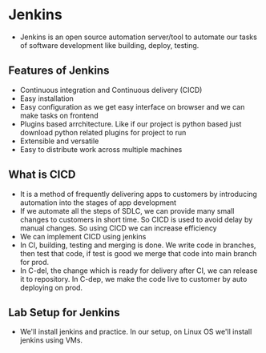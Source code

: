 # Jenkins

- Jenkins is an open source automation server/tool to automate our tasks of software development like building, deploy, testing.

Features of Jenkins
-
- Continuous integration and Continuous delivery (CICD)
- Easy installation
- Easy configuration as we get easy interface on browser and we can make tasks on frontend
- Plugins based arrchitecture. Like if our project is python based just download python related plugins for project to run
- Extensible and versatile
- Easy to distribute work across multiple machines

What is CICD
-
- It is a method of frequently delivering apps to customers by introducing automation into the stages of app development
- If we automate all the steps of SDLC, we can provide many small changes to customers in short time. So CICD is used to avoid delay by manual changes. So using CICD we can increase efficiency
- We can implement CICD using jenkins
- In CI, building, testing and merging is done. We write code in branches, then test that code, if test is good we merge that code into main branch for prod.
- In C-del, the change which is ready for delivery after CI, we can release it to repository. In C-dep, we make the code live to customer by auto deploying on prod.

Lab Setup for Jenkins
-
- We'll install jenkins and practice. In our setup, on Linux OS we'll install jenkins using VMs. 

